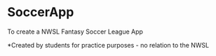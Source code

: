 # SoccerApp

To create a NWSL Fantasy Soccer League App 

*Created by students for practice purposes - no relation to the NWSL
